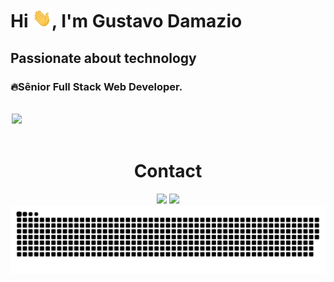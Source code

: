 <h1 align="left">Hi <img src="assets/hi.gif" height="30px">, I'm Gustavo Damazio</h1>
<h2 align="left">Passionate about technology</h2>
<h3>🔥Sênior Full Stack Web Developer.</h3>
<br>
<div style="margin-left:2px;">
  <img  height="180em" src="https://github-readme-stats.vercel.app/api/top-langs/?username=gustavodamazio&layout=compact&langs_count=16&theme=dark"/>
</div>
<div  align="center"> 
<br>
  <h1 align="center">Contact</h1>
     <a href="https://www.linkedin.com/in/gustavodamazio/" target="_blank"><img src="https://img.shields.io/badge/-LinkedIn-%230077B5?style=for-the-badge&logo=linkedin&logoColor=white" target="_blank"></a> 
     <a href = "mailto:gustavodamazio1@gmail.com"><img src="https://img.shields.io/badge/-Gmail-%23333?style=for-the-badge&logo=gmail&logoColor=white" target="_blank"></a>
</div>
<picture>
  <source media="(prefers-color-scheme: dark)" srcset="https://raw.githubusercontent.com/gustavodamazio/gustavodamazio/output/github-contribution-grid-snake-dark.svg" />
  <source media="(prefers-color-scheme: light)" srcset="https://raw.githubusercontent.com/gustavodamazio/gustavodamazio/output/github-contribution-grid-snake.svg" />
  <img alt="github-snake" src="https://raw.githubusercontent.com/gustavodamazio/gustavodamazio/output/github-contribution-grid-snake.svg" />
</picture>
